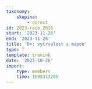 ```yaml
---
taxonomy:
    skupina:
        - dorost
id: 2023-race_2016
start: '2023-11-26'
end: '2023-11-26'
title: 'D+: vytrvalost s mapou'
type: T
template: trenink
date: '2023-10-26'
import:
    type: members
    time: 1698313205
---
```


